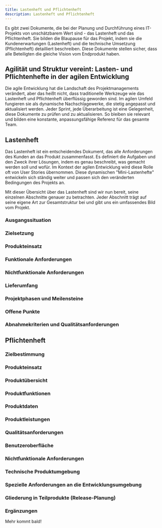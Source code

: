 ```yaml
---
title: Lastenheft und Pflichtenheft
description: Lastenheft und Pflichtenheft
---
```

Es gibt zwei Dokumente, die bei der Planung und Durchführung eines IT-Projekts von unschätzbarem Wert sind - das Lastenheft und das Pflichtenheft. Sie bilden die Blaupause für das Projekt, indem sie die Kundenerwartungen (Lastenheft) und die technische Umsetzung (Pflichtenheft) detailliert beschreiben. Diese Dokumente stellen sicher, dass alle Beteiligten die gleiche Vision vom Endprodukt haben.





## Agilität und Struktur vereint: Lasten- und Pflichtenhefte in der agilen Entwicklung

Die agile Entwicklung hat die Landschaft des Projektmanagements verändert, aber das heißt nicht, dass traditionelle Werkzeuge wie das Lastenheft und Pflichtenheft überflüssig geworden sind. Im agilen Umfeld fungieren sie als dynamische Nachschlagewerke, die stetig angepasst und aktualisiert werden. Jeder Sprint, jede Überarbeitung ist eine Gelegenheit, diese Dokumente zu prüfen und zu aktualisieren. So bleiben sie relevant und bilden eine konstante, anpassungsfähige Referenz für das gesamte Team.





## Lastenheft

Das Lastenheft ist ein entscheidendes Dokument, das alle Anforderungen des Kunden an das Produkt zusammenfasst. Es definiert die Aufgaben und den Zweck ihrer Lösungen, indem es genau beschreibt, was gemacht werden soll und wofür. Im Kontext der agilen Entwicklung wird diese Rolle oft von User Stories übernommen. Diese dynamischen "Mini-Lastenhefte" entwickeln sich ständig weiter und passen sich den veränderten Bedingungen des Projekts an.

Mit dieser Übersicht über das Lastenheft sind wir nun bereit, seine einzelnen Abschnitte genauer zu betrachten. Jeder Abschnitt trägt auf seine eigene Art zur Gesamtstruktur bei und gibt uns ein umfassendes Bild vom Projekt.

### Ausgangssituation

### Zielsetzung

### Produkteinsatz

### Funktionale Anforderungen

### Nichtfunktionale Anforderungen

### Lieferumfang

### Projektphasen und Meilensteine

### Offene Punkte

### Abnahmekriterien und Qualitätsanforderungen





## Pflichtenheft

### Zielbestimmung

### Produkteinsatz

### Produktübersicht

### Produktfunktionen

### Produktdaten

### Produktleistungen

### Qualitätsanforderungen

### Benutzeroberfläche

### Nichtfunktionale Anforderungen

### Technische Produktumgebung

### Spezielle Anforderungen an die Entwicklungsumgebung

### Gliederung in Teilprodukte (Release-Planung)

### Ergänzungen



Mehr kommt bald!
